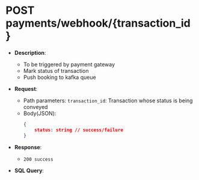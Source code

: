 # POST payments/webhook/{transaction_id}
- **Description**: 
    - To be triggered by payment gateway
    - Mark status of transaction
    - Push booking to kafka queue
    
- **Request**:
    - Path parameters:
        `transaction_id`: Transaction whose status is being conveyed
    - Body(JSON):
        ```json
        {
            status: string // success/failure
        }
        ```
- **Response**:
    - `200 success`
    
- **SQL Query**:
    ```sql
    
    ```